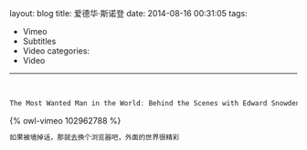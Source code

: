 layout: blog
title: 爱德华·斯诺登
date: 2014-08-16 00:31:05
tags:
- Vimeo
- Subtitles
- Video
categories:
- Video
---
&nbsp;
``` java The Most Wanted Man in the World: Behind the Scenes with Edward Snowden https://vimeo.com/102962788 Watch on Vimeo
The Most Wanted Man in the World: Behind the Scenes with Edward Snowden
```

<!-- more -->

{% owl-vimeo 102962788 %}

``` java 天行 http://www.xskywalker.com/ 下载天行浏览器
如果被墙掉话，那就去换个浏览器吧，外面的世界很精彩
```


